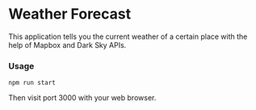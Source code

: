 # Weather Forecast
This application tells you the current weather of a certain place with the help of Mapbox and Dark Sky APIs.
### Usage
```
npm run start
```
Then visit port 3000 with your web browser.